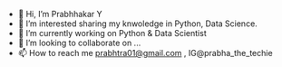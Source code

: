 - 👋 Hi, I’m Prabhhakar Y
- 👀 I’m interested sharing my knwoledge in Python, Data Science. 
- 🌱 I’m currently working on Python & Data Scientist 
- 💞️ I’m looking to collaborate on ...
- 📫 How to reach me prabhtra01@gmail.com , IG@prabha_the_techie

<!---
prabhtra01/prabhtra01 is a ✨ special ✨ repository because its `README.md` (this file) appears on your GitHub profile.
You can click the Preview link to take a look at your changes.
--->
